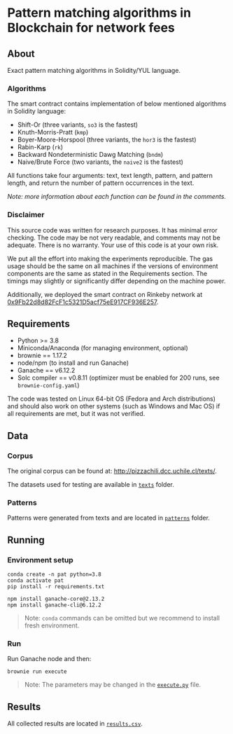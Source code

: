 # Pattern matching algorithms in Blockchain for network fees

## About

Exact pattern matching algorithms in Solidity/YUL language.

### Algorithms

The smart contract contains implementation of below mentioned algorithms in Solidity language:
* Shift-Or (three variants, `so3` is the fastest)
* Knuth-Morris-Pratt (`kmp`)
* Boyer-Moore-Horspool (three variants, the `hor3` is the fastest)
* Rabin-Karp (`rk`)
* Backward Nondeterministic Dawg Matching (`bndm`)
* Naive/Brute Force (two variants, the `naive2` is the fastest)

All functions take four arguments: text, text length, pattern, and pattern length, and return the number of pattern occurrences in the text.

*Note: more information about each function can be found in the comments.*

### Disclaimer

This source code was written for research purposes. It has minimal error checking. The code may be not very readable, and comments may not be adequate. There is no warranty. Your use of this code is at your own risk.

We put all the effort into making the experiments reproducible. The gas usage should be the same on all machines if the versions of environment components are the same as stated in the Requirements section. The timings may slightly or significantly differ depending on the machine power.

Additionally, we deployed the smart contract on Rinkeby network at [0x9Fb22d8d82FcF1c5321D5acf75eE917CF936E257](https://rinkeby.etherscan.io/address/0x9Fb22d8d82FcF1c5321D5acf75eE917CF936E257).



## Requirements

* Python >= 3.8
* Miniconda/Anaconda (for managing environment, optional)
* brownie == 1.17.2
* node/npm (to install and run Ganache)
* Ganache == v6.12.2
* Solc compiler == v0.8.11 (optimizer must be enabled for 200 runs, see `brownie-config.yaml`)

The code was tested on Linux 64-bit OS (Fedora and Arch distributions) and should also work on other systems (such as Windows and Mac OS) if all requirements are met, but it was not verified.

## Data

### Corpus

The original corpus can be found at: http://pizzachili.dcc.uchile.cl/texts/.

The datasets used for testing are available in [`texts`](./texts/) folder.

### Patterns

Patterns were generated from texts and are located in [`patterns`](./patterns/) folder.

## Running

### Environment setup

```
conda create -n pat python=3.8
conda activate pat
pip install -r requirements.txt

npm install ganache-core@2.13.2
npm install ganache-cli@6.12.2
```

> Note: `conda` commands can be omitted but we recommend to install fresh environment.

### Run

Run Ganache node and then:

```
brownie run execute
```

> Note: The parameters may be changed in the [`execute.py`](./scripts/execute.py) file.

## Results

All collected results are located in [`results.csv`](./results.csv).
